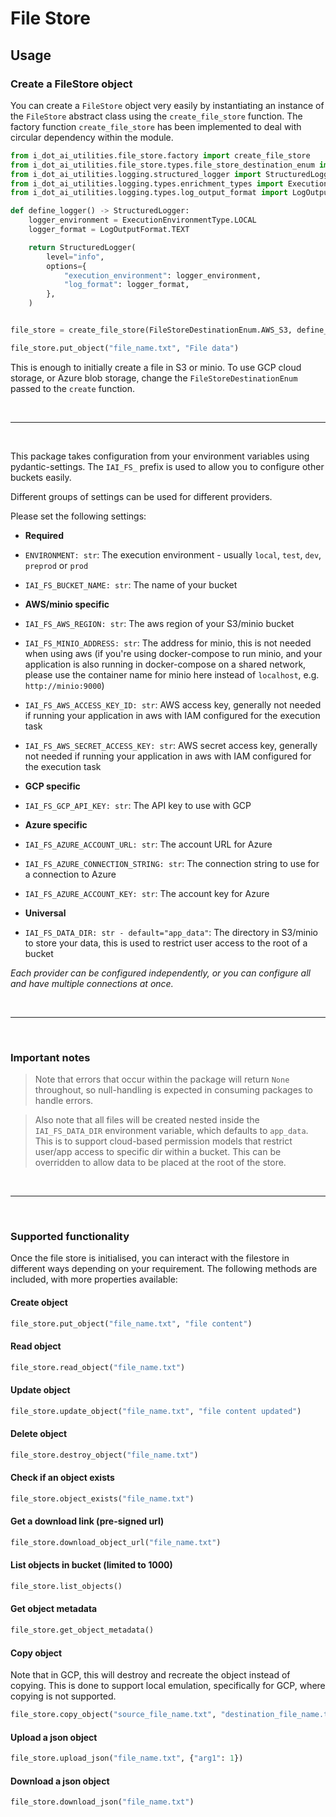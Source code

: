 # File Store

## Usage

### Create a FileStore object

You can create a `FileStore` object very easily by instantiating an instance of the `FileStore` abstract class using the `create_file_store` function.
The factory function `create_file_store` has been implemented to deal with circular dependency within the module.
```python
from i_dot_ai_utilities.file_store.factory import create_file_store
from i_dot_ai_utilities.file_store.types.file_store_destination_enum import FileStoreDestinationEnum
from i_dot_ai_utilities.logging.structured_logger import StructuredLogger
from i_dot_ai_utilities.logging.types.enrichment_types import ExecutionEnvironmentType
from i_dot_ai_utilities.logging.types.log_output_format import LogOutputFormat

def define_logger() -> StructuredLogger:
    logger_environment = ExecutionEnvironmentType.LOCAL
    logger_format = LogOutputFormat.TEXT

    return StructuredLogger(
        level="info",
        options={
            "execution_environment": logger_environment,
            "log_format": logger_format,
        },
    )


file_store = create_file_store(FileStoreDestinationEnum.AWS_S3, define_logger())

file_store.put_object("file_name.txt", "File data")
```
This is enough to initially create a file in S3 or minio. To use GCP cloud storage, or Azure blob storage,
change the `FileStoreDestinationEnum` passed to the `create` function.

<br>

***

<br>

This package takes configuration from your environment variables using pydantic-settings. The `IAI_FS_` prefix is used to allow you to configure other buckets easily.

Different groups of settings can be used for different providers.

Please set the following settings:

- **Required**
- `ENVIRONMENT: str`: The execution environment - usually `local`, `test`, `dev`, `preprod` or `prod`
- `IAI_FS_BUCKET_NAME: str`: The name of your bucket


- **AWS/minio specific**
- `IAI_FS_AWS_REGION: str`: The aws region of your S3/minio bucket
- `IAI_FS_MINIO_ADDRESS: str`: The address for minio, this is not needed when using aws
(if you're using docker-compose to run minio,
and your application is also running in docker-compose on a shared network,
please use the container name for minio here instead of `localhost`, e.g. `http://minio:9000`)
- `IAI_FS_AWS_ACCESS_KEY_ID: str`: AWS access key, generally not needed if running your
application in aws with IAM configured for the execution task
- `IAI_FS_AWS_SECRET_ACCESS_KEY: str`: AWS secret access key, generally not needed if running your
application in aws with IAM configured for the execution task


- **GCP specific**
- `IAI_FS_GCP_API_KEY: str`: The API key to use with GCP


- **Azure specific**
- `IAI_FS_AZURE_ACCOUNT_URL: str`: The account URL for Azure
- `IAI_FS_AZURE_CONNECTION_STRING: str`: The connection string to use for a connection to Azure
- `IAI_FS_AZURE_ACCOUNT_KEY: str`: The account key for Azure


- **Universal**
- `IAI_FS_DATA_DIR: str - default="app_data"`: The directory in S3/minio to store your data,
this is used to restrict user access to the root of a bucket

_Each provider can be configured independently, or you can configure all and have multiple connections at once._

<br>

***

<br>

### Important notes

> Note that errors that occur within the package will return `None` throughout, so null-handling is expected in
> consuming packages to handle errors.


> Also note that all files will be created nested inside the `IAI_FS_DATA_DIR` environment variable, which defaults to
> `app_data`. This is to support cloud-based permission models that restrict user/app access to specific dir within a bucket.
> This can be overridden to allow data to be placed at the root of the store.

<br>

***

<br>

### Supported functionality
Once the file store is initialised, you can interact with the filestore in different ways depending on your requirement.
The following methods are included, with more properties available:

#### Create object

``` python
file_store.put_object("file_name.txt", "file content")
```

#### Read object

``` python
file_store.read_object("file_name.txt")
```

#### Update object

``` python
file_store.update_object("file_name.txt", "file content updated")
```

#### Delete object

``` python
file_store.destroy_object("file_name.txt")
```

#### Check if an object exists

``` python
file_store.object_exists("file_name.txt")
```

#### Get a download link (pre-signed url)

``` python
file_store.download_object_url("file_name.txt")
```

#### List objects in bucket (limited to 1000)

``` python
file_store.list_objects()
```

#### Get object metadata

``` python
file_store.get_object_metadata()
```

#### Copy object

Note that in GCP, this will destroy and recreate the object instead of copying.
This is done to support local emulation, specifically for GCP, where copying is not supported.

``` python
file_store.copy_object("source_file_name.txt", "destination_file_name.txt")
```

#### Upload a json object

``` python
file_store.upload_json("file_name.txt", {"arg1": 1})
```

#### Download a json object

``` python
file_store.download_json("file_name.txt")
```
